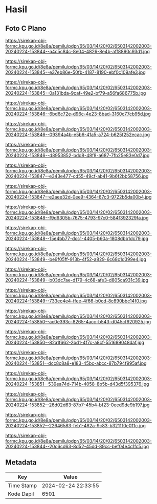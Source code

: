 # Hasil

## Foto C Plano

https://sirekap-obj-formc.kpu.go.id/8e8a/pemilu/pdpr/65/03/14/20/02/6503142002003-20240224-153844--a4c5c84c-8e04-4826-8e4b-aff8890c93d1.jpg

https://sirekap-obj-formc.kpu.go.id/8e8a/pemilu/pdpr/65/03/14/20/02/6503142002003-20240224-153845--e37eb86e-50fb-4187-8190-ebf0c109afe3.jpg

https://sirekap-obj-formc.kpu.go.id/8e8a/pemilu/pdpr/65/03/14/20/02/6503142002003-20240224-153845--0a131bda-9caf-49e2-bf79-a56fa686775b.jpg

https://sirekap-obj-formc.kpu.go.id/8e8a/pemilu/pdpr/65/03/14/20/02/6503142002003-20240224-153846--6bd6c72e-d96c-4e23-8bad-3160c77cb95d.jpg

https://sirekap-obj-formc.kpu.go.id/8e8a/pemilu/pdpr/65/03/14/20/02/6503142002003-20240224-153846--09394a4b-e5b6-41a5-a724-b625f252ecac.jpg

https://sirekap-obj-formc.kpu.go.id/8e8a/pemilu/pdpr/65/03/14/20/02/6503142002003-20240224-153846--d8953852-bdd8-48f8-a687-7fb25e83e0d7.jpg

https://sirekap-obj-formc.kpu.go.id/8e8a/pemilu/pdpr/65/03/14/20/02/6503142002003-20240224-153847--e343e477-cd55-49cf-ab41-9b6f2bb58756.jpg

https://sirekap-obj-formc.kpu.go.id/8e8a/pemilu/pdpr/65/03/14/20/02/6503142002003-20240224-153847--e2aee32d-0ee9-4364-87c3-9722b5da00b4.jpg

https://sirekap-obj-formc.kpu.go.id/8e8a/pemilu/pdpr/65/03/14/20/02/6503142002003-20240224-153848--f9d6305b-7675-4793-97c0-584f392329fa.jpg

https://sirekap-obj-formc.kpu.go.id/8e8a/pemilu/pdpr/65/03/14/20/02/6503142002003-20240224-153848--15e4bb77-dcc1-4405-b60a-1808dbb1dc79.jpg

https://sirekap-obj-formc.kpu.go.id/8e8a/pemilu/pdpr/65/03/14/20/02/6503142002003-20240224-153849--be9f05ff-913b-4f52-a829-6c68c1d399e4.jpg

https://sirekap-obj-formc.kpu.go.id/8e8a/pemilu/pdpr/65/03/14/20/02/6503142002003-20240224-153849--b03dc7ae-d179-4c68-afe3-d805ca931c39.jpg

https://sirekap-obj-formc.kpu.go.id/8e8a/pemilu/pdpr/65/03/14/20/02/6503142002003-20240224-153849--733ec4e4-ffee-4f66-b0cd-8c890bbc14f0.jpg

https://sirekap-obj-formc.kpu.go.id/8e8a/pemilu/pdpr/65/03/14/20/02/6503142002003-20240224-153850--ac0e393c-8265-4acc-b543-d045cf920925.jpg

https://sirekap-obj-formc.kpu.go.id/8e8a/pemilu/pdpr/65/03/14/20/02/6503142002003-20240224-153850--82a1f662-2bd1-4f7c-a8cf-551689048daf.jpg

https://sirekap-obj-formc.kpu.go.id/8e8a/pemilu/pdpr/65/03/14/20/02/6503142002003-20240224-153851--dcc8c8a8-e183-45bc-abcc-87b794f995af.jpg

https://sirekap-obj-formc.kpu.go.id/8e8a/pemilu/pdpr/65/03/14/20/02/6503142002003-20240224-153851--539ea74d-714b-4058-8b5b-d43d5f395376.jpg

https://sirekap-obj-formc.kpu.go.id/8e8a/pemilu/pdpr/65/03/14/20/02/6503142002003-20240224-153852--26d02d63-87b7-45b4-bf23-0eed9de9b197.jpg

https://sirekap-obj-formc.kpu.go.id/8e8a/pemilu/pdpr/65/03/14/20/02/6503142002003-20240224-153852--22646583-feb1-482a-9c83-b321110e011c.jpg

https://sirekap-obj-formc.kpu.go.id/8e8a/pemilu/pdpr/65/03/14/20/02/6503142002003-20240224-153844--20c6cd63-8d52-45dd-89cc-bef04e4c1fc5.jpg


## Metadata

| Key        | Value               |
| ---------- | ------------------- |
| Time Stamp | 2024-02-24 22:33:55 |
| Kode Dapil | 6501                |



